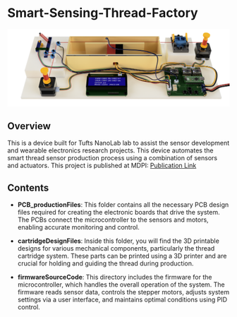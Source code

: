 # Smart-Sensing-Thread-Factory

<p align="center">
  <img src="Thread_Factory_Model_render.png" width="1000">
</p>

## Overview

This is a device built for Tufts NanoLab lab to assist the sensor development and wearable electronics research projects. This device automates the smart thread sensor production process using a combination of sensors and actuators.
This project is published at MDPI: [Publication Link](https://www.mdpi.com/2072-666X/15/10/1239) 

## Contents

- **PCB_productionFiles**: This folder contains all the necessary PCB design files required for creating the electronic boards that drive the system. The PCBs connect the microcontroller to the sensors and motors, enabling accurate monitoring and control.
  
- **cartridgeDesignFiles**: Inside this folder, you will find the 3D printable designs for various mechanical components, particularly the thread cartridge system. These parts can be printed using a 3D printer and are crucial for holding and guiding the thread during production.

- **firmwareSourceCode**: This directory includes the firmware for the microcontroller, which handles the overall operation of the system. The firmware reads sensor data, controls the stepper motors, adjusts system settings via a user interface, and maintains optimal conditions using PID control.
